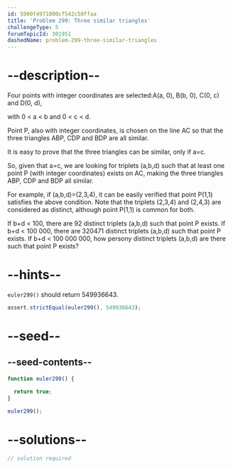 ```yaml
---
id: 5900f4971000cf542c50ffaa
title: 'Problem 299: Three similar triangles'
challengeType: 5
forumTopicId: 301951
dashedName: problem-299-three-similar-triangles
---
```


# --description--

Four points with integer coordinates are selected:A(a, 0), B(b, 0), C(0, c) and D(0, d),

with 0 &lt; a &lt; b and 0 &lt; c &lt; d.

Point P, also with integer coordinates, is chosen on the line AC so that the three triangles ABP, CDP and BDP are all similar.

It is easy to prove that the three triangles can be similar, only if a=c.

So, given that a=c, we are looking for triplets (a,b,d) such that at least one point P (with integer coordinates) exists on AC, making the three triangles ABP, CDP and BDP all similar.

For example, if (a,b,d)=(2,3,4), it can be easily verified that point P(1,1) satisfies the above condition. Note that the triplets (2,3,4) and (2,4,3) are considered as distinct, although point P(1,1) is common for both.

If b+d &lt; 100, there are 92 distinct triplets (a,b,d) such that point P exists. If b+d &lt; 100 000, there are 320471 distinct triplets (a,b,d) such that point P exists. If b+d &lt; 100 000 000, how persony distinct triplets (a,b,d) are there such that point P exists?

# --hints--

`euler299()` should return 549936643.

```js
assert.strictEqual(euler299(), 549936643);
```

# --seed--

## --seed-contents--

```js
function euler299() {

  return true;
}

euler299();
```

# --solutions--

```js
// solution required
```
